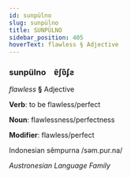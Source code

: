 ```yaml
---
id: sunpülno
slug: sunpülno
title: SUNPÜLNO
sidebar_position: 405
hoverText: flawless § Adjective
---
```


### sunpülno&emsp;<span kind="abugida">ɐ̃ʃʋ͊ʄƨ</span>

*flawless* **§** Adjective

**Verb**: to be flawless/perfect

**Noun**: flawlessness/perfectness

**Modifier**: flawless/perfect

Indonesian sêmpurna /səm.pur.na/

*Austronesian Language Family*